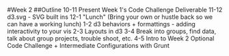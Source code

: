 #Week 2
##Outline 
10-11 Present Week 1's Code Challenge Deliverable
11-12 d3.svg - SVG built ins
12-1 "Lunch" (Bring your own or hustle back so we can have a working lunch)
1-2 d3 behaviors + formattings - adding interactivity to your vis
2-3 Layouts in d3
3-4 Break into groups, find data, talk about group projects, trouble shoot, etc.
4-5 Intro to Week 2 Optional Code Challenge + Intermediate Configurations with Grunt